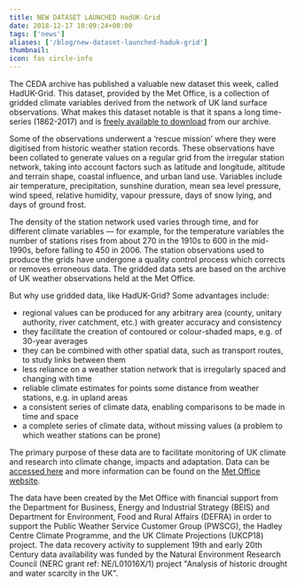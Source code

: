 ```yaml
---
title: NEW DATASET LAUNCHED HadUK-Grid
date: 2018-12-17 10:09:24+00:00
tags: ['news']
aliases: ['/blog/new-dataset-launched-haduk-grid']
thumbnail: 
icon: fas circle-info
---
```


The CEDA archive has published a valuable new dataset this week, called HadUK-Grid. This dataset, provided by the Met Office, is a collection of gridded climate variables derived from the network of UK land surface observations. What makes this dataset notable is that it spans a long time-series (1862-2017) and is [freely available to download](http://catalogue.ceda.ac.uk/?q=haduk-grid) from our archive.


Some of the observations underwent a ‘rescue mission’ where they were digitised from historic weather station records. These observations have been collated to generate values on a regular grid from the irregular station network, taking into account factors such as latitude and longitude, altitude and terrain shape, coastal influence, and urban land use. Variables include air temperature, precipitation, sunshine duration, mean sea level pressure, wind speed, relative humidity, vapour pressure, days of snow lying, and days of ground frost.


The density of the station network used varies through time, and for different climate variables — for example, for the temperature variables the number of stations rises from about 270 in the 1910s to 600 in the mid-1990s, before falling to 450 in 2006. The station observations used to produce the grids have undergone a quality control process which corrects or removes erroneous data. The gridded data sets are based on the archive of UK weather observations held at the Met Office.


But why use gridded data, like HadUK-Grid? Some advantages include:


* regional values can be produced for any arbitrary area (county, unitary authority, river catchment, etc.) with greater accuracy and consistency
* they facilitate the creation of contoured or colour-shaded maps, e.g. of 30-year averages
* they can be combined with other spatial data, such as transport routes, to study links between them
* less reliance on a weather station network that is irregularly spaced and changing with time
* reliable climate estimates for points some distance from weather stations, e.g. in upland areas
* a consistent series of climate data, enabling comparisons to be made in time and space
* a complete series of climate data, without missing values (a problem to which weather stations can be prone)


The primary purpose of these data are to facilitate monitoring of UK climate and research into climate change, impacts and adaptation. Data can be [accessed here](http://catalogue.ceda.ac.uk/uuid/4dc8450d889a491ebb20e724debe2dfb) and more information can be found on the [Met Office website](https://www.metoffice.gov.uk/climate/uk/data/haduk-grid/haduk-grid).


The data have been created by the Met Office with financial support from the Department for Business, Energy and Industrial Strategy (BEIS) and Department for Environment, Food and Rural Affairs (DEFRA) in order to support the Public Weather Service Customer Group (PWSCG), the Hadley Centre Climate Programme, and the UK Climate Projections (UKCP18) project. The data recovery activity to supplement 19th and early 20th Century data availability was funded by the Natural Environment Research Council (NERC grant ref: NE/L01016X/1) project "Analysis of historic drought and water scarcity in the UK".


  
  



